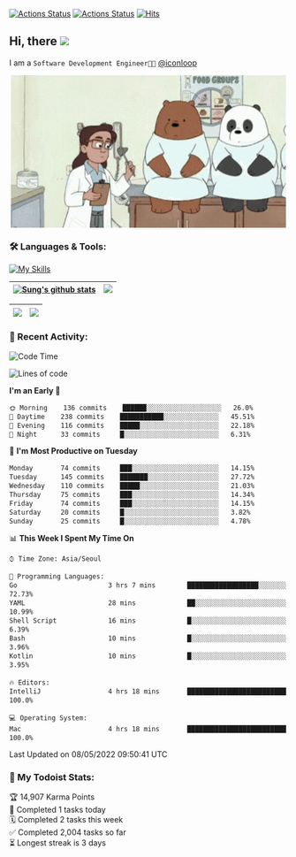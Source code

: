 
[![Actions Status](https://github.com/ddok2/ddok2/workflows/Todoist%20Readme/badge.svg)](https://github.com/ddok2/ddok2/actions)
[![Actions Status](https://github.com/ddok2/ddok2/workflows/wakatime-stats/badge.svg)](https://github.com/ddok2/ddok2/actions)
[![Hits](https://hits.seeyoufarm.com/api/count/incr/badge.svg?url=https%3A%2F%2Fgithub.com%2Fddok2&count_bg=%23FF9595&title_bg=%23555555&icon=github.svg&icon_color=%23FFFFFF&title=hits&edge_flat=false)](https://hits.seeyoufarm.com)

<!-- ![visitors](https://visitor-badge.laobi.icu/badge?page_id=ddok2.ddok2) -->
## Hi, there <img src="https://raw.githubusercontent.com/MartinHeinz/MartinHeinz/master/wave.gif" width="25px">

I am a `Software Development Engineer🧑‍💻` [@iconloop](https://github.com/iconloop)


<p align="center">
    <img align="center" alt="GIF" src="img/debugging.gif" />
</p>


### 🛠 Languages & Tools:

[![My Skills](https://skillicons.dev/icons?i=go,js,ts,py,express,react,svelte,jquery,pug,mongodb,mysql,redis,aws,docker,kubernetes)](https://skillicons.dev)


| <a href="https://github.com/ddok2"><img align="center" src="https://github-readme-stats.vercel.app/api?username=ddok2&show_icons=true&include_all_commits=true&count_private=true&theme=buefy&hide_border=true" alt="Sung's github stats" /></a> | <a href="https://github.com/ddok2"><img src="http://github-readme-streak-stats.herokuapp.com?user=ddok2&hide_border=true" /></a> |
| ------------- |------------- |


| <a href="https://github.com/ddok2"><img align="center" src="https://github-readme-stats.vercel.app/api/top-langs/?username=ddok2&theme=buefy&hide=html,css&hide_border=true width=50%" /></a> | <a href="https://github.com/ddok2"><img align="center" src="https://activity-graph.herokuapp.com/graph?username=ddok2&theme=github&hide_border=true" height="250" /></a> |
| ------------- |--------------------------------------------------------------------------------------------------------------------------------------------------------------------------|


<!-- <details open>
    <summary>📈 My GitHub Stats</summary>
    <p align="center">
        <a href="https://github.com/ddok2">
            <img align="center" src="https://github-readme-stats.vercel.app/api?username=ddok2&show_icons=true&include_all_commits=true&count_private=true&theme=buefy&hide_border=true" alt="Sung's github stats" />
        </a>
    </p>
</details>
<details>
    <summary>💬 Top Languages</summary>
    <p align="center"> 
        <a href="https://github.com/ddok2">
            <img align="center" src="https://github-readme-stats.vercel.app/api/top-langs/?username=ddok2&layout=compact&theme=buefy&hide=html,css&hide_border=true" />
        </a>
    </p>
</details> -->


### 🌈 Recent Activity:
<!--START_SECTION:waka-->
![Code Time](http://img.shields.io/badge/Code%20Time-0-blue)

![Lines of code](https://img.shields.io/badge/From%20Hello%20World%20I%27ve%20Written-272%20Thousand%20lines%20of%20code-blue)

**I'm an Early 🐤** 

```text
🌞 Morning    136 commits    ██████░░░░░░░░░░░░░░░░░░░   26.0% 
🌆 Daytime    238 commits    ███████████░░░░░░░░░░░░░░   45.51% 
🌃 Evening    116 commits    █████░░░░░░░░░░░░░░░░░░░░   22.18% 
🌙 Night      33 commits     █░░░░░░░░░░░░░░░░░░░░░░░░   6.31%

```
📅 **I'm Most Productive on Tuesday** 

```text
Monday       74 commits     ███░░░░░░░░░░░░░░░░░░░░░░   14.15% 
Tuesday      145 commits    ███████░░░░░░░░░░░░░░░░░░   27.72% 
Wednesday    110 commits    █████░░░░░░░░░░░░░░░░░░░░   21.03% 
Thursday     75 commits     ███░░░░░░░░░░░░░░░░░░░░░░   14.34% 
Friday       74 commits     ███░░░░░░░░░░░░░░░░░░░░░░   14.15% 
Saturday     20 commits     █░░░░░░░░░░░░░░░░░░░░░░░░   3.82% 
Sunday       25 commits     █░░░░░░░░░░░░░░░░░░░░░░░░   4.78%

```


📊 **This Week I Spent My Time On** 

```text
⌚︎ Time Zone: Asia/Seoul

💬 Programming Languages: 
Go                       3 hrs 7 mins        ██████████████████░░░░░░░   72.73% 
YAML                     28 mins             ██░░░░░░░░░░░░░░░░░░░░░░░   10.99% 
Shell Script             16 mins             █░░░░░░░░░░░░░░░░░░░░░░░░   6.39% 
Bash                     10 mins             █░░░░░░░░░░░░░░░░░░░░░░░░   3.96% 
Kotlin                   10 mins             █░░░░░░░░░░░░░░░░░░░░░░░░   3.95%

🔥 Editors: 
IntelliJ                 4 hrs 18 mins       █████████████████████████   100.0%

💻 Operating System: 
Mac                      4 hrs 18 mins       █████████████████████████   100.0%

```


 Last Updated on 08/05/2022 09:50:41 UTC
<!--END_SECTION:waka-->

### 🚧 My Todoist Stats:
<!-- TODO-IST:START -->
🏆  14,907 Karma Points           
🌸  Completed 1 tasks today           
🗓  Completed 2 tasks this week           
✅  Completed 2,004 tasks so far           
⏳  Longest streak is 3 days
<!-- TODO-IST:END -->

